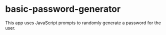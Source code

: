 # basic-password-generator
This app uses JavaScript prompts to randomly generate a password for the user.
